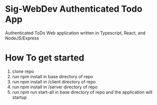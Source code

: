 # Sig-WebDev Authenticated Todo App
Authenticated ToDo Web application written in Typescript, React, and NodeJS/Express

# How To get started
1. clone repo
2. run npm install in base directory of repo
3. run npm install in /client directory of repo
4. run npm install in /server directory of repo
5. run npm run start-all in base directory of repo and the application will startup
